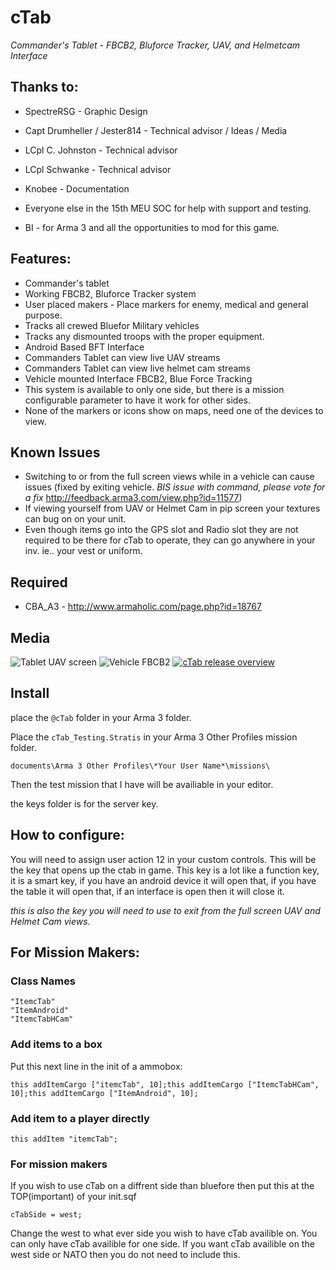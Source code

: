 cTab
====
*Commander's Tablet - FBCB2, Bluforce Tracker, UAV, and Helmetcam Interface*

Thanks to:
----------
+ SpectreRSG - Graphic Design
+ Capt Drumheller / Jester814 - Technical advisor / Ideas / Media
+ LCpl C. Johnston - Technical advisor
+ LCpl Schwanke - Technical advisor
+ Knobee - Documentation
+ Everyone else in the 15th MEU SOC for help with support and testing.

+ BI - for Arma 3 and all the opportunities to mod for this game.

Features:
---------
+ Commander's tablet
+ Working FBCB2, Bluforce Tracker system
+ User placed makers - Place markers for enemy, medical and general purpose.
+ Tracks all crewed Bluefor Military vehicles
+ Tracks any dismounted troops with the proper equipment.
+ Android Based BFT Interface
+ Commanders Tablet can view live UAV streams
+ Commanders Tablet can view live helmet cam streams
+ Vehicle mounted Interface FBCB2, Blue Force Tracking
+ This system is available to only one side, but there is a mission configurable parameter to have it work for other sides.
+ None of the markers or icons show on maps, need one of the devices to view.

Known Issues
-------------
+ Switching to or from the full screen views while in a vehicle can cause issues (fixed by exiting vehicle. *BIS issue with command, please vote for a fix* http://feedback.arma3.com/view.php?id=11577)
+ If viewing yourself from UAV or Helmet Cam in pip screen your textures can bug on on your unit.
+ Even though items go into the GPS slot and Radio slot they are not required to be there for cTab to operate, they can go anywhere in your inv. ie.. your vest or uniform.

Required
--------
+ CBA_A3 - http://www.armaholic.com/page.php?id=18767

Media
-----
![Tablet UAV screen](http://imagizer.imageshack.us/a/img802/7273/uhhi.jpg)
![Vehicle FBCB2](http://imagizer.imageshack.us/a/img28/5193/cauf.jpg)
[![cTab release overview](http://img.youtube.com/vi/2fFSOej_GPk/0.jpg)](http://youtu.be/2fFSOej_GPk)

Install
-------
place the `@cTab` folder in your Arma 3 folder.

Place the `cTab_Testing.Stratis` in your Arma 3 Other Profiles mission folder.

    documents\Arma 3 Other Profiles\*Your User Name*\missions\

Then the test mission that I have will be availiable in your editor.

the keys folder is for the server key.

How to configure:
-----------------
You will need to assign user action 12 in your custom controls. This will be the key that opens up the ctab in game.
This key is a lot like a function key, it is a smart key, if you have an android device it will open that, if you have the table it will open that, if an interface is open then it will close it.

*this is also the key you will need to use to exit from the full screen UAV and Helmet Cam views.*

For Mission Makers:
-------------------
### Class Names ###

    "ItemcTab"
    "ItemAndroid"
    "ItemcTabHCam"

### Add items to a box ###
Put this next line in the init of a ammobox:

    this addItemCargo ["itemcTab", 10];this addItemCargo ["ItemcTabHCam", 10];this addItemCargo ["ItemAndroid", 10];

### Add item to a player directly ###

    this addItem "itemcTab";

### For mission makers ###
If you wish to use cTab on a diffrent side than bluefore then put this at the TOP(important) of your init.sqf

    cTabSide = west;

Change the west to what ever side you wish to have cTab availible on.
You can only have cTab availible for one side. If you want cTab availible on the west side or NATO then you do not need to include this.
